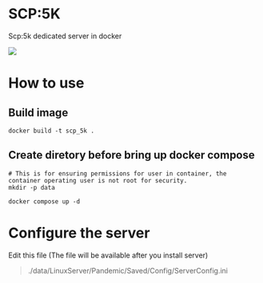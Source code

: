 # SCP:5K
Scp:5k dedicated server in docker

![](https://shared.akamai.steamstatic.com/store_item_assets/steam/apps/872670/header.jpg?t=1741676893)

# How to use

## Build image

```
docker build -t scp_5k .
```

## Create diretory before bring up docker compose

```shell
# This is for ensuring permissions for user in container, the container operating user is not root for security.
mkdir -p data

docker compose up -d
```

# Configure the server

Edit this file (The file will be available after you install server)

> ./data/LinuxServer/Pandemic/Saved/Config/ServerConfig.ini
